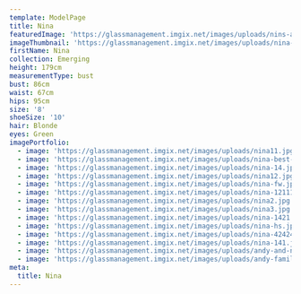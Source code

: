 ```yaml
---
template: ModelPage
title: Nina
featuredImage: 'https://glassmanagement.imgix.net/images/uploads/nins-a-banner.jpg'
imageThumbnail: 'https://glassmanagement.imgix.net/images/uploads/nina-hs.jpg'
firstName: Nina
collection: Emerging
height: 179cm
measurementType: bust
bust: 86cm
waist: 67cm
hips: 95cm
size: '8'
shoeSize: '10'
hair: Blonde
eyes: Green
imagePortfolio:
  - image: 'https://glassmanagement.imgix.net/images/uploads/nina11.jpg'
  - image: 'https://glassmanagement.imgix.net/images/uploads/nina-best-hs.jpg'
  - image: 'https://glassmanagement.imgix.net/images/uploads/nina-14.jpg'
  - image: 'https://glassmanagement.imgix.net/images/uploads/nina12.jpg'
  - image: 'https://glassmanagement.imgix.net/images/uploads/nina-fw.jpg'
  - image: 'https://glassmanagement.imgix.net/images/uploads/nina-12111111.jpg'
  - image: 'https://glassmanagement.imgix.net/images/uploads/nina2.jpg'
  - image: 'https://glassmanagement.imgix.net/images/uploads/nina3.jpg'
  - image: 'https://glassmanagement.imgix.net/images/uploads/nina-1421.jpg'
  - image: 'https://glassmanagement.imgix.net/images/uploads/nina-hs.jpg'
  - image: 'https://glassmanagement.imgix.net/images/uploads/nina-424242.jpg'
  - image: 'https://glassmanagement.imgix.net/images/uploads/nina-141.jpg'
  - image: 'https://glassmanagement.imgix.net/images/uploads/andy-and-nina.jpg'
  - image: 'https://glassmanagement.imgix.net/images/uploads/andy-family.jpg'
meta:
  title: Nina
---
```


